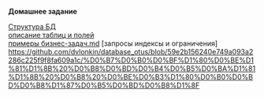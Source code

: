 **Домашнее задание**

[Структура БД](https://github.com/dvlonkin/database_otus/blob/1241a92afbc7388ade2e105bf4f79a1645f371f4/%D0%A1%D1%82%D1%80%D1%83%D0%BA%D1%82%D1%83%D1%80%D0%B0%20%D0%91%D0%94.png)  
[описание таблиц и полей](https://github.com/dvlonkin/database_otus/blob/24e4d7c45545217fc972c50ee4742c0067d3a22d/%D0%BE%D0%BF%D0%B8%D1%81%D0%B0%D0%BD%D0%B8%D0%B5%20%D1%82%D0%B0%D0%B1%D0%BB%D0%B8%D1%86%20%D0%B8%20%D0%BF%D0%BE%D0%BB%D0%B5%D0%B9)  
[примеры бизнес-задач.md](https://github.com/dvlonkin/database_otus/blob/7de2ae1748e8fffc35aa9a02fd965ae774096162/%D0%BF%D1%80%D0%B8%D0%BC%D0%B5%D1%80%D1%8B%20%D0%B1%D0%B8%D0%B7%D0%BD%D0%B5%D1%81-%D0%B7%D0%B0%D0%B4%D0%B0%D1%87.md)
[запросы индексы и ограничения] https://github.com/dvlonkin/database_otus/blob/59e2b156240e749a093a2286c225f9f8fa609a1c/%D0%B7%D0%B0%D0%BF%D1%80%D0%BE%D1%81%D1%8B%20%D0%B8%D0%BD%D0%B4%D0%B5%D0%BA%D1%81%D1%8B%20%D0%B8%20%D0%BE%D0%B3%D1%80%D0%B0%D0%BD%D0%B8%D1%87%D0%B5%D0%BD%D0%B8%D1%8F
